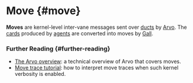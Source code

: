 # Move {#move}

**Moves** are kernel-level inter-vane messages sent over [ducts](duct.md) by [Arvo](arvo.md). The [cards](card.md) produced by [agents](agent.md) are converted into moves by [Gall](gall.md).

### Further Reading {#further-reading}

- [The Arvo overview](../system/kernel): a technical overview of Arvo that covers moves.
- [Move trace tutorial](../system/kernel/arvo/guides/move-trace.md): how to interpret move traces when such kernel verbosity is enabled.
